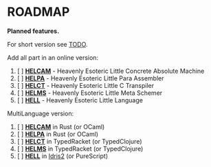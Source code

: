 # ROADMAP

**Planned features.**

For short version see [TODO](TODO.md).

Add all part in an online version:
1. [ ] **[HELCAM](helcam)** - Heavenly Esoteric Little Concrete Absolute Machine
2. [ ] **[HELPA](helpa)** - Heavenly Esoteric Little Para Assembler
3. [ ] **[HELCT](helct)** - Heavenly Esoteric Little C Transpiler
4. [ ] **[HELMS](helms)** - Heavenly Esoteric Little Meta Schemer
5. [ ] **[HELL](hell)** - Heavenly Esoteric Little Language

MultiLanguage version:
1. [ ] **[HELCAM](helcam)** in Rust (or OCaml)
2. [ ] **[HELPA](helpa)** in Rust (or OCaml)
3. [ ] **[HELCT](helct)** in TypedRacket (or TypedClojure)
4. [ ] **[HELMS](helms)** in TypedRacket (or TypedClojure)
5. [ ] **[HELL](hell)** in [Idris2](https://github.com/idris-lang/Idris2) (or PureScript)
